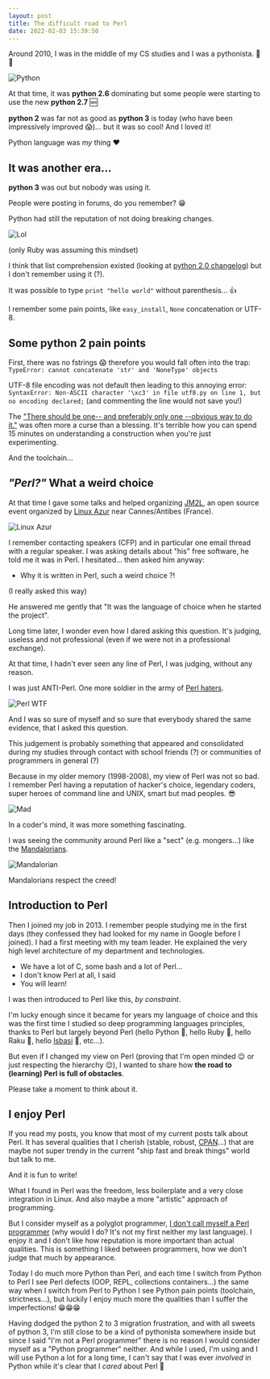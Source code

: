 ```yaml
---
layout: post
title: The difficult road to Perl
date: 2022-02-03 15:39:50
---
```

Around 2010, I was in the middle of my CS studies and I was a pythonista. :clap: :snake:

![Python](/assets/images/getblu2zkitswfpaxbsn.jpg)

At that time, it was **python 2.6** dominating but some people were starting to use the new **python 2.7** :new:

**python 2** was far not as good as **python 3** is today (who have been impressively improved :scream:)... but it was so cool! And I loved it! 

Python language was *my* thing :heart:

## It was another era...
**python 3** was out but nobody was using it.

People were posting in forums, do you remember? :grin:

Python had still the reputation of not doing breaking changes.

![Lol](/assets/images/vuslhak5kxr9fex4exug.gif)

(only Ruby was assuming this mindset)

I think that list comprehension existed (looking at [python 2.0 changelog](https://docs.python.org/3/whatsnew/2.0.html#list-comprehensions)) but I don't remember using it (?).

It was possible to type `print "hello world"` without parenthesis... :+1:

I remember some pain points, like `easy_install`, `None` concatenation or UTF-8.

## Some python 2 pain points
First, there was no fstrings :scream: therefore you would fall often into the trap: `TypeError: cannot concatenate 'str' and 'NoneType' objects`

UTF-8 file encoding was not default then leading to this annoying error:
`SyntaxError: Non-ASCII character '\xc3' in file utf8.py on line 1, but no encoding declared;` (and commenting the line would not save you!)

The ["There should be one-- and preferably only one --obvious way to do it."](https://www.python.org/dev/peps/pep-0020/) was often more a curse than a blessing. It's terrible how you can spend 15 minutes on understanding a construction when you're just experimenting. 

And the toolchain...

## *"Perl?"* What a weird choice 
At that time I gave some talks and helped organizing [JM2L](https://jm2l.linux-azur.org/), an open source event organized by [Linux Azur](https://www.linux-azur.org/) near Cannes/Antibes (France).

![Linux Azur](/assets/images/h2hgyenypvmfom5xfdpr.png)

I remember contacting speakers (CFP) and in particular one email thread with a regular speaker. I was asking details about "his" free software, he told me it was in Perl. I hesitated... then asked him anyway:
- Why it is written in Perl, such a weird choice ?! 

(I really asked this way)

He answered me gently that "It was the language of choice when he started the project".

Long time later, I wonder even how I dared asking this question. It's judging, useless and not professional (even if we were not in a professional exchange).

At that time, I hadn't ever seen any line of Perl, I was judging, without any reason. 

I was just ANTI-Perl. One more soldier in the army of [Perl haters](https://dev.to/thibaultduponchelle/the-hate-of-perl-in-memes-469e).

![Perl WTF](/assets/images/r15jw4unakhmvp2nhj86.jpeg)

And I was so sure of myself and so sure that everybody shared the same evidence, that I asked this question.

This judgement is probably something that appeared and consolidated during my studies through contact with school friends (?) or communities of programmers in general (?)

Because in my older memory (1998-2008), my view of Perl was not so bad. I remember Perl having a reputation of hacker's choice, legendary coders, super heroes of command line and UNIX, smart but mad peoples. :sunglasses:

![Mad](/assets/images/xx2ip12gkonvhsq86rwj.png)

In a coder's mind, it was more something fascinating. 

I was seeing the community around Perl like a "sect" (e.g. mongers...) like the [Mandalorians](https://dev.to/thibaultduponchelle/perl-programmers-are-mandalorians-l0b).

![Mandalorian](/assets/images/7yc04wpgxswh12otxxm7.jpeg)

Mandalorians respect the creed!

## Introduction to Perl
Then I joined my job in 2013. I remember people studying me in the first days (they confessed they had looked for my name in Google before I joined). I had a first meeting with my team leader. He explained the very high level architecture of my department and technologies. 

- We have a lot of C, some bash and a lot of Perl...
- I don't know Perl at all, I said
- You will learn!

I was then introduced to Perl like this, *by constraint*.

I'm lucky enough since it became for years my language of choice and this was the first time I studied so deep programming languages principles, thanks to Perl but largely beyond Perl (hello Python :wave:, hello Ruby :wave:, hello Raku :wave:, hello [lsbasi](https://ruslanspivak.com/lsbasi-part1/) :wave:, etc...).

But even if I changed my view on Perl (proving that I'm open minded :wink: or just respecting the hierarchy :relieved:), I wanted to share how **the road to (learning) Perl is full of obstacles**. 

Please take a moment to think about it.

## I enjoy Perl
If you read my posts, you know that most of my current posts talk about Perl. It has several qualities that I cherish (stable, robust, [CPAN](https://metacpan.org/)...) that are maybe not super trendy in the current "ship fast and break things" world but talk to me.

And it is fun to write!

What I found in Perl was the freedom, less boilerplate and a very close integration in Linux. And also maybe a more "artistic" approach of programming.

But I consider myself as a polyglot programmer, [I don't call myself a Perl programmer](https://dev.to/davorg/don-t-be-a-perl-programmer-4h2d) (why would I do? It's not my first neither my last language). I enjoy it and I don't like how reputation is more important than actual qualities. This is something I liked between programmers, how we don't judge that much by appearance.

Today I do much more Python than Perl, and each time I switch from Python to Perl I see Perl defects (OOP, REPL, collections containers...) the same way when I switch from Perl to Python I see Python pain points (toolchain, strictness...), but luckily I enjoy much more the qualities than I suffer the imperfections! :grin::grin::grin:

Having dodged the python 2 to 3 migration frustration, and with all sweets of python 3, I'm still close to be a kind of pythonista somewhere inside but since I said "I'm not a Perl programmer" there is no reason I would consider myself as a "Python programmer" neither. And while I used, I'm using and I will use Python a lot for a long time, I can't say that I was ever *involved* in Python while it's clear that I *cared* about Perl :camel:

